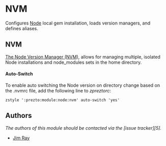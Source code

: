 NVM
====

Configures [Node][1] local gem installation, loads version managers, and defines
aliases.

NVM
---

[The Node Version Manager (NVM)][2], allows for managing multiple, isolated
Node installations and node_modules sets in the home directory.

#### Auto-Switch

To enable auto switching the Node version on directory change based on the
.nvmrc file, add the following line to *zpreztorc*:

    zstyle ':prezto:module:node:nvm' auto-switch 'yes'


Authors
-------

*The authors of this module should be contacted via the [issue tracker][5].*

  - [Jim Ray](https://github.com/jimiray)

[1]: https://nodejs.org/en/
[2]: https://github.com/creationix/nvm
